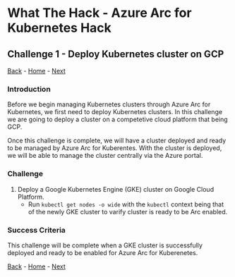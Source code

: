 # What The Hack - Azure Arc for Kubernetes Hack

## Challenge 1 - Deploy Kubernetes cluster on GCP
[Back](challenge00.md) - [Home](../readme.md) - [Next](challenge02.md)

### Introduction

Before we begin managing Kubernetes clusters through Azure Arc for Kubernetes, we first need to deploy Kubernetes clusters. In this challenge we are going to deploy a cluster  on a competetive cloud platform that being GCP.

Once this challenge is complete, we will have a cluster deployed and ready to be managed by Azure Arc for Kuberentes. With the cluster is deployed, we will be able to manage the cluster centrally via the Azure portal.

### Challenge

1. Deploy a Google Kubernetes Engine (GKE) cluster on Google Cloud Platform.
    * Run ```kubectl get nodes -o wide``` with the ```kubectl``` context being that of the newly GKE cluster to varify cluster is ready to be Arc enabled.

### Success Criteria

This challenge will be complete when a GKE cluster is successfully deployed and ready to be enabled for Azure Arc for Kuberenetes.

[Back](challenge00.md) - [Home](../readme.md) - [Next](challenge02.md)
